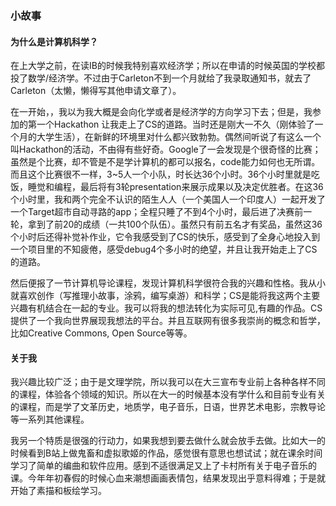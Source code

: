 ### 小故事

#### 为什么是计算机科学？

在上大学之前，在读IB的时候我特别喜欢经济学；所以在申请的时候英国的学校都投了数学/经济学。不过由于Carleton不到一个月就给了我录取通知书，就去了Carleton（太懒，懒得写其他申请文章了）。

在一开始，，我以为我大概是会向化学或者是经济学的方向学习下去；但是，我参加的第一个Hackathon 让我走上了CS的道路。当时还是刚大一不久（刚体验了一个月的大学生活），在新鲜的环境里对什么都兴致勃勃。偶然间听说了有这么一个叫Hackathon的活动，不由得有些好奇。Google了一会发现是个很奇怪的比赛；虽然是个比赛，却不管是不是学计算机的都可以报名，code能力如何也无所谓。而且这个比赛很不一样，3~5人一个小队，时长达36个小时。36个小时里就是吃饭，睡觉和编程，最后将有3轮presentation来展示成果以及决定优胜者。在这36个小时里，我和两个完全不认识的陌生人人（一个美国人一个印度人）一起开发了一个Target超市自动寻路的app；全程只睡了不到4个小时，最后进了决赛前一轮，拿到了前20的成绩（一共100个队伍）。虽然只有前五名才有奖品，虽然这36个小时后还得补觉补作业，它令我感受到了CS的快乐，感受到了全身心地投入到一个项目里的不知疲倦，感受debug4个多小时的绝望，并且让我开始走上了CS的道路。

然后便报了一节计算机导论课程，发现计算机科学很符合我的兴趣和性格。我从小就喜欢创作（写推理小故事，涂鸦，编写桌游）和科学；CS是能将我这两个主要兴趣有机结合在一起的专业。我可以将我的想法转化为实际可见,有趣的作品。CS提供了一个我向世界展现我想法的平台。并且互联网有很多我崇尚的概念和哲学，比如Creative Commons, Open Source等等。



#### 关于我

我兴趣比较广泛；由于是文理学院，所以我可以在大三宣布专业前上各种各样不同的课程，体验各个领域的知识。所以在大一的时候基本没有学什么和目前专业有关的课程，而是学了文革历史，地质学，电子音乐，日语，世界艺术电影，宗教导论等一系列其他课程。

我另一个特质是很强的行动力，如果我想到要去做什么就会放手去做。比如大一的时候看到B站上做鬼畜和虚拟歌姬的作品，感觉很有意思也想试试；就在课余时间学习了简单的编曲和软件应用。感到不适很满足又上了卡村所有关于电子音乐的课。今年年初春假的时候心血来潮想画画表情包，结果发现出乎意料得难；于是就开始了素描和板绘学习。

